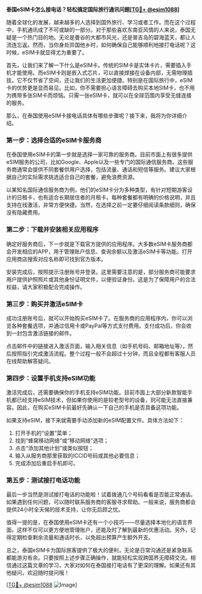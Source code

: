 **泰国eSIM卡怎么接电话？轻松搞定国际旅行通讯问题[[TG💪+ @esim1088](https://t.me/s/esim1088)]**

随着全球化的发展，越来越多的人选择到国外旅行、学习或者工作。而在这个过程中，手机通讯成了不可或缺的一部分。对于那些喜欢东南亚风情的人来说，泰国无疑是一个热门目的地。无论是曼谷的大都市风光，还是普吉岛的碧海蓝天，都让人流连忘返。然而，当你身处异国他乡时，如何确保自己能够顺利地接打电话呢？这时候，eSIM卡就显得尤为重要了。

首先，让我们来了解一下什么是eSIM卡。传统的SIM卡是实体卡片，需要插入手机才能使用。而eSIM卡则是嵌入式芯片，可以直接焊接在设备内部，无需物理插拔。它不仅节省了空间，还让我们的生活更加便捷。特别是在国际旅行中，eSIM卡的优势更是显而易见。比如，你不需要担心语言障碍去购买本地SIM卡，也不用为携带多张SIM卡而烦恼。只需一张eSIM卡，就可以在全球范围内享受无缝连接的服务。

那么，在泰国使用eSIM卡接电话具体有哪些步骤呢？接下来，我将为你详细介绍。

### **第一步：选择合适的eSIM卡服务商**

在泰国使用eSIM卡的第一步就是选择一家可靠的服务商。目前市面上有很多提供eSIM服务的公司，比如Google、Apple以及一些专门的国际通信服务商。这些服务商通常会提供不同套餐供用户选择，包括流量、通话和短信等服务。建议大家根据自己的实际需求挑选适合自己的套餐，避免浪费资源。

以某知名国际通信服务商为例，他们的eSIM卡分为多种类型，有针对短期游客设计的日租卡，也有适合长期居住者的月租卡。每种套餐都有明确的价格说明，并且支持在线激活，非常方便快捷。当然，在选择之前一定要仔细阅读条款细则，确保没有隐藏费用。

### **第二步：下载并安装相关应用程序**

确定好服务商后，下一步就是下载官方提供的应用程序。大多数eSIM卡服务商都会开发相应的APP，用于管理账户信息、查询余额以及激活eSIM卡等功能。打开应用商店搜索对应名称即可找到官方版本。

安装完成后，按照提示注册账号并登录。这里需要注意的是，部分服务商可能要求用户提供护照照片或其他身份证明文件，以便验证身份。这是为了保障用户的合法权益，请大家积极配合完成操作。

### **第三步：购买并激活eSIM卡**

成功注册账号后，就可以开始购买eSIM卡了。在服务商的应用程序内，你可以浏览各种套餐选项，并通过信用卡或PayPal等方式支付费用。支付成功后，你会收到一封包含激活链接的邮件。

点击邮件中的链接进入激活页面，输入相关信息（如手机号码、邮箱地址等），然后按照指引完成激活流程。整个过程一般不会超过十分钟，而且全程都有客服人员在线帮助解答疑问。

### **第四步：设置手机支持eSIM功能**

激活完成后，还需要确保你的手机支持eSIM功能。目前市面上大部分新款智能手机都已经支持eSIM技术，但如果你使用的是较老型号的设备，则可能无法直接兼容。因此，在购买eSIM卡前最好先确认一下自己的手机是否具备这项功能。

如果支持eSIM，接下来就需要手动添加新的eSIM配置文件。具体方法如下：

1. 打开手机的“设置”菜单；
2. 找到“蜂窝移动网络”或“移动网络”选项；
3. 点击“添加其他计划”或类似按钮；
4. 输入从服务商那里获取的ICCID号码或其他必要信息；
5. 完成添加后重启手机即可。

### **第五步：测试接打电话功能**

最后一步当然是测试接打电话的功能啦！试着拨通几个号码看看是否能正常通话。如果遇到任何问题，可以随时联系服务商的客服寻求帮助。一般来说，服务商都会提供24小时全天候的技术支持，让你无后顾之忧。

值得一提的是，在泰国使用eSIM卡还有一个小技巧——尽量选择本地化的语言界面。这样不仅可以更方便地管理账户，还能及时了解到最新的优惠活动。另外，记得定期检查剩余流量和通话时长，以免超出预算产生额外开支。

总之，泰国eSIM卡为国际旅客提供了极大的便利，无论是日常沟通还是紧急联系都能游刃有余。只要按照上述步骤正确操作，就能轻松实现跨国界无障碍交流。相信通过这篇文章的学习，大家对如何在泰国接打电话有了更深的理解。如果还有其他疑问，欢迎随时提问哦！

[[TG💪+ @esim1088](https://t.me/s/esim1088) ![Image](https://i.postimg.cc/4NQfJmqS/Snipaste-2025-05-13-00-14-12.png)]